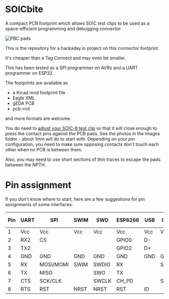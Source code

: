 # SOICbite
A compact PCB footprint which allows SOIC test clips to be used as a space-efficient programming and debugging connector

![PBC pads](https://github.com/SimonMerrett/SOICbite/blob/master/images/SOICbite_pads.jpg)

This is the repository for a hackaday.io project on this connector footprint.

It's cheaper than a Tag Connect and may even be smaller. 

This has been tested as a SPI programmer on AVRs and a UART programmer on ESP32.

The footprints are available as

- a Kicad mod footprint file
- Eagle XML
- gEDA PCB
- pcb-rnd 

and more formats are welcome.

You do need to [adjust your SOIC-8 test clip](https://github.com/SimonMerrett/SOICbite/blob/master/HOWTO_mod_clip.md) so that it will close enough to press the contact pins against the PCB pads. See the photos in the images folder - about 1mm will do to start with. Depending on your pin configuration, you need to make sure opposing contacts don't touch each other when no PCB is between them. 

Also, you may need to use short sections of thin traces to escape the pads between the NPTH.

# Pin assignment

If you don't know where to start, here are a few suggestions for pin assignments of some interfaces:

| Pin | UART | SPI       | SWIM | SWD   | ESP8266 | USB | I2C | PIC ICSP |
| --- | ---  | ---       | ---  | ---   | ---     | --- | --- | ---      |
| 1   | Vcc  | Vcc       | Vcc  | Vcc   | Vcc     | Vcc | Vcc | Vcc      |
| 2   | RX2  | CS        |      |       | GPIO0   | D-  |     | Vpp      |
| 3   | TX2  |           |      |       | GPIO2   | D+  |     |          |
| 4   | GND  | GND       | GND  | GND   | GND     | GND | GND | GND      |
| 5   | RX   | MOSI/MOMI | SWIM | SWDIO | RX      |     | SDA | DAT      |
| 6   | TX   | MISO      |      | SWO   | TX      |     |     | AUX      |
| 7   | CTS  | SCK/CLK   |      | SWCLK | CH_PD   |     | SCL | CLK      |
| 8   | RTS  | RST       | NRST | NRST  | RST     | ID  |     |          |

